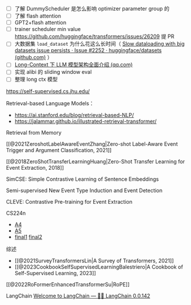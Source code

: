 - [ ] 了解 DummyScheduler 是怎么影响 optimizer parameter group 的
- [ ] 了解 flash attention
- [ ] GPT2+flash attention
- [ ] trainer scheduler min value https://github.com/huggingface/transformers/issues/26209 提 PR
- [ ] 大数据集 `load_dataset` 为什么花这么长时间（ [Slow dataloading with big datasets issue persists · Issue #2252 · huggingface/datasets (github.com)](https://github.com/huggingface/datasets/issues/2252) ）
- [ ] [Long-Context 下 LLM 模型架构全面介绍 (qq.com)](https://mp.weixin.qq.com/s/HjIRk0BzhRAB_4yfpiI2jQ)
- [ ] 实现 alibi 的 sliding window eval
- [ ] 整理 long ctx 模型

https://self-supervised.cs.jhu.edu/

Retrieval-based Language Models：
- https://ai.stanford.edu/blog/retrieval-based-NLP/
- https://jalammar.github.io/illustrated-retrieval-transformer/

Retrieval from Memory

[[@2021ZeroshotLabelAwareEventZhang|Zero-shot Label-Aware Event Trigger and Argument Classification, 2021]]

[[@2018ZeroShotTransferLearningHuang|Zero-Shot Transfer Learning for Event Extraction, 2018]]

SimCSE: Simple Contrastive Learning of Sentence Embeddings

Semi-supervised New Event Type Induction and Event Detection

CLEVE: Contrastive Pre-training for Event Extraction

CS224n
- [A4](https://web.stanford.edu/class/archive/cs/cs224n/cs224n.1214/assignments/a4.pdf)
- [A5](https://web.stanford.edu/class/archive/cs/cs224n/cs224n.1214/assignments/a5.pdf)
- [final1](https://web.stanford.edu/class/archive/cs/cs224n/cs224n.1214/project/default-final-project-handout-squad-track.pdf)  [final2](https://web.stanford.edu/class/archive/cs/cs224n/cs224n.1214/project/default-final-project-handout-robustqa-track.pdf)

综述
- [[@2021SurveyTransformersLin|A Survey of Transformers, 2021]]
- [[@2023CookbookSelfSupervisedLearningBalestriero|A Cookbook of Self-Supervised Learning, 2023]]

[[@2022RoFormerEnhancedTransformerSu|RoPE]]

LangChain [Welcome to LangChain — 🦜🔗 LangChain 0.0.142](https://python.langchain.com/en/latest/index.html)
